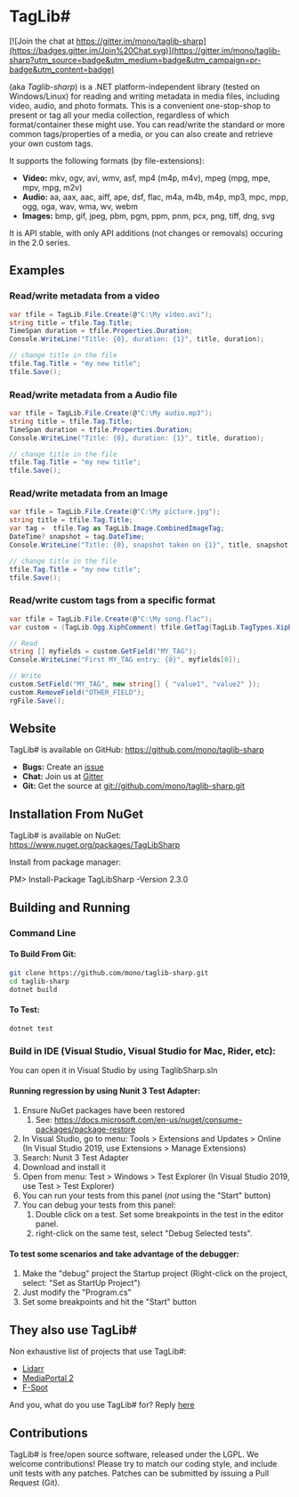 # TagLib#

[![Join the chat at https://gitter.im/mono/taglib-sharp](https://badges.gitter.im/Join%20Chat.svg)](https://gitter.im/mono/taglib-sharp?utm_source=badge&utm_medium=badge&utm_campaign=pr-badge&utm_content=badge)

(aka *Taglib-sharp*) is a .NET platform-independent library (tested on Windows/Linux) for reading and writing
metadata in media files, including video, audio, and photo formats.
This is a convenient one-stop-shop to present or tag all your media collection, regardless of which format/container
these might use. You can read/write the standard or more common tags/properties of a media, or you can also create and
retrieve your own custom tags.

It supports the following formats (by file-extensions):
 * **Video:** mkv, ogv, avi, wmv, asf, mp4 (m4p, m4v), mpeg (mpg, mpe, mpv, mpg, m2v)
 * **Audio:** aa, aax, aac, aiff, ape, dsf, flac, m4a, m4b, m4p, mp3, mpc, mpp, ogg, oga, wav, wma, wv, webm
 * **Images:** bmp, gif, jpeg, pbm, pgm, ppm, pnm, pcx, png, tiff, dng, svg

It is API stable, with only API additions (not changes or removals)
occuring in the 2.0 series.


## Examples

### Read/write metadata from a video
```C#
var tfile = TagLib.File.Create(@"C:\My video.avi");
string title = tfile.Tag.Title;
TimeSpan duration = tfile.Properties.Duration;
Console.WriteLine("Title: {0}, duration: {1}", title, duration);

// change title in the file
tfile.Tag.Title = "my new title";
tfile.Save();
```

### Read/write metadata from a Audio file
```C#
var tfile = TagLib.File.Create(@"C:\My audio.mp3");
string title = tfile.Tag.Title;
TimeSpan duration = tfile.Properties.Duration;
Console.WriteLine("Title: {0}, duration: {1}", title, duration);

// change title in the file
tfile.Tag.Title = "my new title";
tfile.Save();
```

### Read/write metadata from an Image
```C#
var tfile = TagLib.File.Create(@"C:\My picture.jpg");
string title = tfile.Tag.Title;
var tag =  tfile.Tag as TagLib.Image.CombinedImageTag;
DateTime? snapshot = tag.DateTime;
Console.WriteLine("Title: {0}, snapshot taken on {1}", title, snapshot);

// change title in the file
tfile.Tag.Title = "my new title";
tfile.Save();
```

### Read/write custom tags from a specific format
```C#
var tfile = TagLib.File.Create(@"C:\My song.flac");
var custom = (TagLib.Ogg.XiphComment) tfile.GetTag(TagLib.TagTypes.Xiph);

// Read
string [] myfields = custom.GetField("MY_TAG");
Console.WriteLine("First MY_TAG entry: {0}", myfields[0]);

// Write
custom.SetField("MY_TAG", new string[] { "value1", "value2" });
custom.RemoveField("OTHER_FIELD");
rgFile.Save();
```


## Website
TagLib# is available on GitHub: <https://github.com/mono/taglib-sharp>
* **Bugs:**     Create an [issue](https://github.com/mono/taglib-sharp/issues)
* **Chat:**     Join us at [Gitter](https://gitter.im/mono/taglib-sharp)
* **Git:**      Get the source at <git://github.com/mono/taglib-sharp.git>


## Installation From NuGet

TagLib# is available on NuGet: <https://www.nuget.org/packages/TagLibSharp>

Install from package manager:

PM> Install-Package TagLibSharp -Version 2.3.0


## Building and Running

### Command Line

#### To Build From Git:

```sh
git clone https://github.com/mono/taglib-sharp.git
cd taglib-sharp
dotnet build
```

#### To Test:

```
dotnet test
```

### Build in IDE (Visual Studio, Visual Studio for Mac, Rider, etc):

You can open it in Visual Studio by using TaglibSharp.sln

#### Running regression by using Nunit 3 Test Adapter:

1. Ensure NuGet packages have been restored
    1. See: <https://docs.microsoft.com/en-us/nuget/consume-packages/package-restore>
2. In Visual Studio, go to menu: Tools > Extensions and Updates > Online
   (In Visual Studio 2019, use Extensions > Manage Extensions)
3. Search: Nunit 3 Test Adapter
4. Download and install it
5. Open from menu: Test > Windows > Test Explorer
   (In Visual Studio 2019, use Test > Test Explorer)
6. You can run your tests from this panel (*not* using the "Start" button)
7. You can debug your tests from this panel:
   1. Double click on a test. Set some breakpoints in the test in the editor panel.
   2. right-click on the same test, select "Debug Selected tests".

#### To test some scenarios and take advantage of the debugger:

1. Make the "debug" project the Startup project
    (Right-click on the project, select: "Set as StartUp Project")
2. Just modify the "Program.cs"
3. Set some breakpoints and hit the "Start" button


## They also use TagLib#
Non exhaustive list of projects that use TagLib#:
* [Lidarr](https://lidarr.audio/)
* [MediaPortal 2](https://www.team-mediaportal.com/wiki/display/MediaPortal2/MediaPortal+2)
* [F-Spot](https://en.wikipedia.org/wiki/F-Spot)

And you, what do you use TagLib# for? Reply [here](https://github.com/mono/taglib-sharp/issues/120)

## Contributions

TagLib# is free/open source software, released under the LGPL.
We welcome contributions!  Please try to match our coding style,
and include unit tests with any patches.  Patches can be submitted
by issuing a Pull Request (Git).
